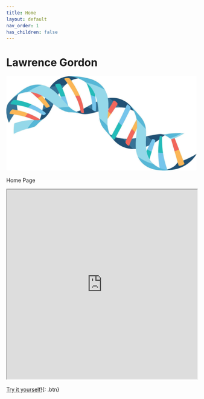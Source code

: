 ```yaml
---
title: Home
layout: default
nav_order: 1
has_children: false
---
```


# Lawrence Gordon

![home_page](images/logo.jpg)

Home Page

<iframe
  src="https://jupyterlite.github.io/demo/repl/index.html?kernel=python&toolbar=1"
  width="100%"
  height="500px"
>
</iframe>

[Try it yourself!](lawrencegordon.github.io/test-jupyter/https://lawrencegordon.github.io/test-jupyter/lab/index.html){: .btn}

